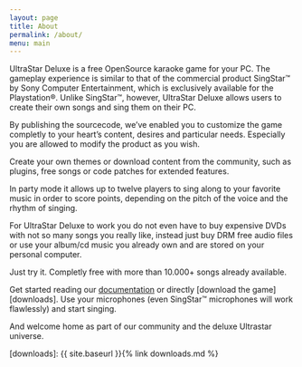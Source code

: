 ```yaml
---
layout: page
title: About
permalink: /about/
menu: main
---
```


UltraStar Deluxe is a free OpenSource karaoke game for your PC. The gameplay experience is similar to
that of the commercial product SingStar™ by Sony Computer Entertainment, which is exclusively available
for the Playstation®. Unlike SingStar™, however, UltraStar Deluxe allows users to create their own songs
and sing them on their PC.

By publishing the sourcecode, we’ve enabled you to customize the game completly to your heart’s content,
desires and particular needs. Especially you are allowed to modify the product as you wish.

Create your own themes or download content from the community, such as plugins, free songs or code patches
for extended features.

In party mode it allows up to twelve players to sing along to your favorite music in order to score points,
depending on the pitch of the voice and the rhythm of singing.

For UltraStar Deluxe to work you do not even have to buy expensive DVDs with not so many songs you really like,
instead just buy DRM free audio files or use your album/cd music you already own and are stored on your personal computer.

Just try it. Completly free with more than 10.000+ songs already available.

Get started reading our [documentation][readme] or directly [download the game][downloads].
Use your microphones (even SingStar™ microphones will work flawlessly) and start singing.

And welcome home as part of our community and the deluxe Ultrastar universe.

[readme]: https://github.com/UltraStar-Deluxe/USDX/blob/master/README.md
[downloads]: {{ site.baseurl }}{% link downloads.md %}
